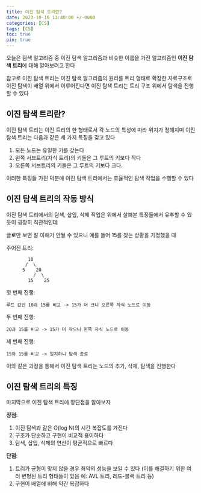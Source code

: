 ```yaml
---
title: 이진 탐색 트리란?
date: 2023-10-16 13:40:00 +/-0000
categories: [CS]
tags: [CS]
toc: true
pin: true
---
```


오늘은 탐색 알고리즘 중 이진 탐색 알고리즘과 비슷한 이름을 가진 알고리즘인 **이진 탐색 트리**에 대해 알아보려고 한다

참고로 이진 탐색 트리는 이진 탐색 알고리즘의 원리를 트리 형태로 확장한 자료구조로 이진 탐색이 배열 위에서 이루어진다면 이진 탐색 트리는 트리 구조 위에서 탐색을 진행 할 수 있다

## 이진 탐색 트리란?

이진 탐색 트리는 이진 트리의 한 형태로서 각 노드의 특성에 따라 위치가 정해지며 이진 탐색 트리는 다음과 같은 세 가지 특징을 갖고 있다

1. 모든 노드는 유일한 키를 갖는다
2. 왼쪽 서브트리(자식 트리)의 키들은 그 루트의 키보다 작다
3. 오른쪽 서브트리의 키들은 그 루트의 키보다 크다.

이러한 특징들 가진 덕분에 이진 탐색 트리에서는 효율적인 탐색 작업을 수행할 수 있다

## 이진 탐색 트리의 작동 방식

이진 탐색 트리에서의 탐색, 삽입, 삭제 작업은 위에서 살펴본 특징들에서 유추할 수 있듯이 굉장히 직관적인데

글로만 보면 잘 이해가 안될 수 있으니 예를 들어 15를 찾는 상황을 가정했을 때

주어진 트리:

~~~
        10
       /  \
      5    20
          /  \
        15    25
~~~

첫 번째 진행:

~~~
루트 값인 10과 15를 비교 -> 15가 더 크니 오른쪽 자식 노드로 이동
~~~

두 번째 진행:

~~~
20과 15를 비교 -> 15가 더 작으니 왼쪽 자식 노드로 이동
~~~

세 번째 진행:

~~~
15와 15를 비교 -> 일치하니 탐색 종료
~~~

이와 같은 과정을 통해서 이진 탐색 트리는 노드의 추가, 삭제, 탐색을 진행한다

## 이진 탐색 트리의 특징

마지막으로 이진 탐색 트리에 장단점을 알아보자

**장점**:
1. 이진 탐색과 같은 O(log N)의 시간 복잡도를 가진다
2. 구조가 단순하고 구현이 비교적 용이하다
3. 탐색, 삽입, 삭제의 연산이 평균적으로 빠르다

**단점**:
1. 트리가 균형이 맞지 않을 경우 최악의 성능을 보일 수 있다 (이를 해결하기 위한 여러 변형된 트리 형태들이 있음 예: AVL 트리, 레드-블랙 트리 등)
2. 구현이 배열에 비해 약간 복잡하다


